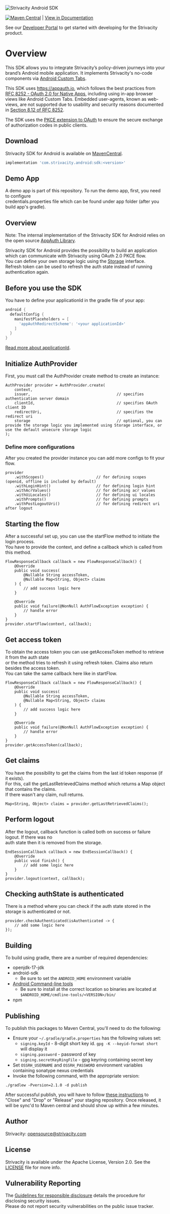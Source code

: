 ![Strivacity Android SDK](https://static.strivacity.com/images/android-native-sdk-banner.png)

[![Maven Central](https://img.shields.io/maven-central/v/com.strivacity.android/sdk)](https://search.maven.org/artifact/com.strivacity.android/sdk) \| [View in Documentation](https://docs.strivacity.com/docs/android-mobile-sdk)

See our [Developer Portal](https://www.strivacity.com/learn-support/developer-hub) to get started with developing for the Strivacity product.

# Overview

This SDK allows you to integrate Strivacity’s policy-driven journeys into your brand’s Android mobile application. It implements Strivacity's no-code components via [Android Custom Tabs](https://developer.chrome.com/docs/android/custom-tabs).

This SDK uses <https://appauth.io>, which follows the best practices from [RFC 8252 - OAuth 2.0 for Native Apps](https://tools.ietf.org/html/rfc8252),  including using in-app browser views like Android Custom Tabs. Embedded user-agents, known as web-views, are not supported due to usability and security reasons documented in [Section 8.12 of RFC 8252](https://tools.ietf.org/html/rfc8252#section-8.12).

The SDK uses the [PKCE extension to OAuth](https://tools.ietf.org/html/rfc7636) to ensure the secure exchange of authorization codes in public clients.

## Download

Strivacity SDK for Android is available on [MavenCentral](https://search.maven.org/search?q=g:com.strivacity.android%20AND%20a:sdk).

```groovy
implementation 'com.strivacity.android:sdk:<version>'
```

## Demo App

A demo app is part of this repository. To run the demo app, first, you need to configure  
credentials.properties file which can be found under app folder (after you build app's gradle).

## Overview

Note: The internal implementation of the Strivacity SDK for Android relies on the open source [AppAuth Library](https://github.com/openid/AppAuth-Android).

Strivacity SDK for Android provides the possibility to build an application which can communicate with Strivacity using OAuth 2.0 PKCE flow.  
You can define your own storage logic using the [Storage](https://github.com/Strivacity/sdk-mobile-android/blob/main/sdk-lib/src/main/java/com/strivacity/android/sdk/Storage.java) interface.  
Refresh token can be used to refresh the auth state instead of running authentication again.

## Before you use the SDK

You have to define your applicationId in the gradle file of your app:

```groovy
android {
  defaultConfig {
    manifestPlaceholders = [
      'appAuthRedirectScheme': '<your applicationId>'
    ]
  }
}
```

[Read more about applicationId](https://developer.android.com/build/configure-app-module).

## Initialize AuthProvider

First, you must call the AuthProvider create method to create an instance:

```text
AuthProvider provider = AuthProvider.create(
    context,
    issuer,                                      // specifies authentication server domain
    clientId,                                    // specifies OAuth client ID
    redirectUri,                                 // specifies the redirect uri
    storage                                      // optional, you can provide the storage logic you implemented using Storage interface, or use the default unsecure storage logic
);
```

### Define more configurations

After you created the provider instance you can add more configs to fit your flow.

```text
provider
    .withScopes()                       // for defining scopes (openid, offline is included by default)
    .withLoginHint()                    // for defining login hint
    .withAcrValues()                    // for defining acr values
    .withUiLocales()                    // for defining ui locales
    .withPrompts()                      // for defining prompts
    .withPostLogoutUri()                // for defining redirect uri after logout
```

## Starting the flow

After a successful set up, you can use the startFlow method to initiate the login process.  
You have to provide the context, and define a callback which is called from this method.

```text
FlowResponseCallback callback = new FlowResponseCallback() {
    @Override
    public void success(
        @Nullable String accessToken,
        @Nullable Map<String, Object> claims
    ) {
        // add success logic here
    }
    
    @Override
    public void failure(@NonNull AuthFlowException exception) {
        // handle error
    }
}
provider.startFlow(context, callback);
```

## Get access token

To obtain the access token you can use getAccessToken method to retrieve it from the auth state  
or the method tries to refresh it using refresh token. Claims also return besides the access token.  
You can take the same callback here like in startFlow.

```text
FlowResponseCallback callback = new FlowResponseCallback() {
    @Override
    public void success(
        @Nullable String accessToken,
        @Nullable Map<String, Object> claims
    ) {
        // add success logic here
    }
    
    @Override
    public void failure(@NonNull AuthFlowException exception) {
        // handle error
    }
}
provider.getAccessToken(callback);
```

## Get claims

You have the possibility to get the claims from the last id token response (if it exists).  
For this, call the getLastRetrievedClaims method which returns a Map object that contains the claims.  
If there wasn't any claim, null returns.

```text
Map<String, Object> claims = provider.getLastRetrievedClaims();
```

## Perform logout

After the logout, callback function is called both on success or failure logout. If there was no  
auth state then it is removed from the storage.

```text
EndSessionCallback callback = new EndSessionCallback() {
    @Override
    public void finish() {
        // add some logic here
    }
}
provider.logout(context, callback);
```

## Checking authState is authenticated

There is a method where you can check if the auth state stored in the storage is authenticated or not.

```text
provider.checkAuthenticated(isAuthenticated -> {
    // add some logic here
});
```
## Building
To build using gradle, there are a number of required dependencies:
- openjdk-17-jdk
- android-sdk
  - Be sure to set the `ANDROID_HOME` environment variable
- [Android Command-line tools](https://developer.android.com/studio#command-line-tools-only)
  - Be sure to install at the correct location so binaries are located at `$ANDROID_HOME/cmdline-tools/<VERSION>/bin/`
- npm


## Publishing

To publish this packages to Maven Central, you'll need to do the following:
 - Ensure your `~/.gradle/gradle.properties` has the following values set:
   - `signing.keyId` - 8-digit short key id. `gpg -K --keyid-format short` will display it
   - `signing.password` - password of key
   - `signing.secretKeyRingFile` - gpg keyring containing secret key
 - Set `OSSRH_USERNAME` and `OSSRH_PASSWORD` environment variables containing sonatype nexus credentials
 - Invoke the following command, with the appropriate version:
```shell
./gradlew -Pversion=2.1.0 -d publish
```
After successful publish, you will have to follow [these instructions](https://central.sonatype.org/publish/release/) to "Close" and "Drop" or "Release" your staging repository.  Once released, it will be sync'd to Maven central and should show up within a few minutes.

## Author

Strivacity: [opensource@strivacity.com](mailto:opensource@strivacity.com)

## License

Strivacity is available under the Apache License, Version 2.0. See the [LICENSE](./LICENSE) file for more info.

## Vulnerability Reporting

The [Guidelines for responsible disclosure](https://www.strivacity.com/report-a-security-issue) details the procedure for disclosing security issues.  
Please do not report security vulnerabilities on the public issue tracker.
